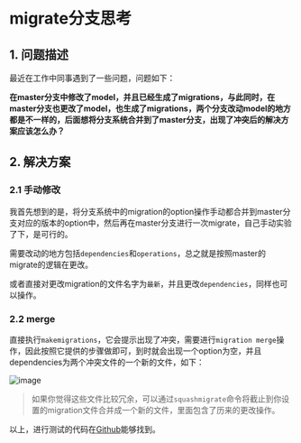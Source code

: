 
# migrate分支思考

## 1. 问题描述



最近在工作中同事遇到了一些问题，问题如下：



**在master分支中修改了model，并且已经生成了migrations，与此同时，在master分支也更改了model，也生成了migrations，两个分支改动model的地方都是不一样的，后面想将分支系统合并到了master分支，出现了冲突后的解决方案应该怎么办？**



## 2. 解决方案

### 2.1 手动修改



我首先想到的是，将分支系统中的migration的option操作手动都合并到master分支对应的版本的option中，然后再在master分支进行一次migrate，自己手动实验了下，是可行的。

需要改动的地方包括`dependencies`和`operations`，总之就是按照master的migrate的逻辑在更改。



或者直接对更改migration的文件名字为`最新`，并且更改`dependencies`，同样也可以操作。



### 2.2 merge



直接执行`makemigrations`，它会提示出现了冲突，需要进行`migration merge`操作，因此按照它提供的步骤做即可，到时就会出现一个option为空，并且dependencies为两个冲突文件的一个新的文件，如下：



![image](https://wx2.sinaimg.cn/large/007FyU7Tly1g3dn8jmsmbj31dy0hijvm.jpg)



> 如果你觉得这些文件比较冗余，可以通过`squashmigrate`命令将截止到你设置的migration文件合并成一个新的文件，里面包含了历来的更改操作。



以上，进行测试的代码在[Github](https://github.com/GeorgeWang1994/test_migration)能够找到。